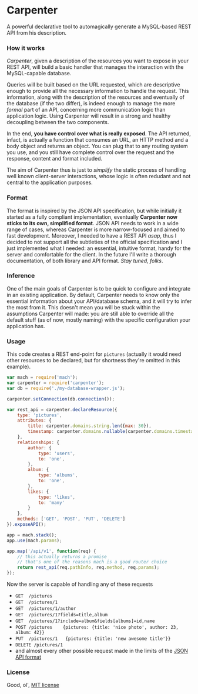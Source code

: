 # Carpenter
A powerful declarative tool to automagically generate a MySQL-based REST API from his description.

### How it works
*Carpenter*, given a description of the resources you want to expose in your REST API, will build a basic handler that manages the interaction with the MySQL-capable database.

Queries will be built based on the URL requested, which are descriptive enough to provide all the necessary information to handle the request. This information, along with the description of the resources and eventually of the database (if the two differ), is indeed enough to manage the more _formal_ part of an API, concerning more communication logic than application logic.
Using Carpenter will result in a strong and healthy decoupling between the two components.

In the end, **you have control over what is really exposed**. The API returned, infact, is actually a function that consumes an URL, an HTTP method and a body object and returns an object. You can plug that to any routing system you use, and you still have complete control over the request and the response, content and format included.

The aim of Carpenter thus is just to _simplify_ the static process of handling well known client-server interactions, whose logic is often redudant and not central to the application purposes.

### Format
The format is inspired by the JSON API specification, but while initially it started as a fully compliant implementation, eventually **Carpenter now sticks to its own, simplified format**. JSON API needs to work in a wide range of cases, whereas Carpenter is more narrow-focused and aimed to fast development.
Moreover, I needed to have a REST API _asap_, thus I decided to not support all the subtleties of the official specification and I just implemented what I needed: an essential, intuitive format, handy for the server and comfortable for the client.
In the future I'll write a thorough documentation, of both library and API format. _Stay tuned, folks_.

### Inference
One of the main goals of Carpenter is to be quick to configure and integrate in an existing application. By default, Carpenter needs to know only the essential information about your API/database schema, and it will try to infer the most from it.
This doesn't mean you will be stuck within the assumptions Carpenter will made: you are still able to override all the default stuff (as of now, mostly naming) with the specific configuration your application has.

### Usage
This code creates a REST end-point for `pictures` (actually it would need other resources to be declared, but for shortness they're omitted in this example).
```js
var mach = require('mach');
var carpenter = require('carpenter');
var db = require('./my-database-wrapper.js');

carpenter.setConnection(db.connection());

var rest_api = carpenter.declareResource({
	type: 'pictures',
	attributes: {
		title: carpenter.domains.string.len({max: 30}),
		timestamp: carpenter.domains.nullable(carpenter.domains.timestamp)
	},
	relationships: {
		author: {
			type: 'users',
			to: 'one',
		},
		album: {
			type: 'albums',
			to: 'one',
		},
		likes: {
			type: 'likes',
			to: 'many'
		}
	},
	methods: ['GET', 'POST', 'PUT', 'DELETE']
}).exposeAPI();

app = mach.stack();
app.use(mach.params);

app.map('/api/v1', function(req) {
	// this actually returns a promise
	// that's one of the reasons mach is a good router choice
	return rest_api(req.pathInfo, req.method, req.params);
});
```
Now the server is capable of handling any of these requests
* `GET  /pictures`
* `GET  /pictures/1`
* `GET  /pictures/1/author`
* `GET  /pictures/1?fields=title,album`
* `GET  /pictures/1?include=album&fields[albums]=id,name`
* `POST /pictures    {pictures: {title: 'nice photo', author: 23, album: 42}}`
* `PUT  /pictures/1   {pictures: {title: 'new awesome title'}}`
* `DELETE /pictures/1`
* and almost every other possible request made in the limits of the [JSON API format](http://jsonapi.org/format/)

### License
Good, ol', [MIT license](http://github.com/mattecapu/carpenter/blob/master/LICENSE)